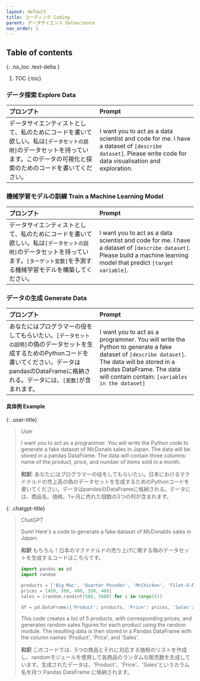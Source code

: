 ```yaml
---
layout: default
title: コーディング Coding
parent: データサイエンス Datascience
nav_order: 1
---
```


## Table of contents
{: .no_toc .text-delta }

1. TOC
{:toc}

### データ探索 Explore Data

| プロンプト | Prompt |
|:--- |:--- |
| データサイエンティストとして、私のためにコードを書いて欲しい。私は`[データセットの説明]`のデータセットを持っています。このデータの可視化と探索のためのコードを書いてください。| I want you to act as a data scientist and code for me. I have a dataset of `[describe dataset]`. Please write code for data visualisation and exploration.|

### 機械学習モデルの訓練 Train a Machine Learning Model

| プロンプト | Prompt |
|:--- |:--- |
| データサイエンティストとして、私のためにコードを書いて欲しい。私は`[データセットの説明]`のデータセットを持っています。`[ターゲット変数]`を予測する機械学習モデルを構築してください。| I want you to act as a data scientist and code for me. I have a dataset of `[describe dataset]`. Please build a machine learning model that predict `[target variable]`.|

### データの生成 Generate Data

| プロンプト | Prompt |
| :--- | :--- |
| あなたにはプログラマーの役をしてもらいたい。`[データセットの説明]`の偽のデータセットを生成するためのPythonコードを書いてください。データはpandasのDataFrameに格納される。データには、`[変数]`が含まれます。 | I want you to act as a programmer. You will write the Python to generate a fake dataset of `[describe dataset]`. The data will be stored in a pandas DataFrame. The data will contain contain: `[variables in the dataset]`|

#### 具体例 Example

{: .user-title}
> User
> 
> I want you to act as a programmer. You will write the Python code to generate a fake dataset of McDonals sales in Japan. The data will be stored in a pandas DataFrame. The data will contain three columns: name of the product, price, and number of items sold in a month.
>
> **和訳**:
> あなたにはプログラマーの役をしてもらいたい。日本におけるマクドナルドの売上高の偽のデータセットを生成するためのPythonコードを書いてください。データはpandasのDataFrameに格納される。データには、商品名、価格、1ヶ月に売れた個数の3つの列が含まれます。

{: .chatgpt-title}
> ChatGPT
>
> Sure! Here's a code to generate a fake dataset of McDonalds sales in Japan: 
>
> **和訳**
> もちろん！日本のマクドナルドの売り上げに関する偽のデータセットを生成するコードはこちらです。
>
> ```python
> import pandas as pd
> import random
> 
> products = ['Big Mac', 'Quarter Pounder', 'McChicken', 'Filet-O-Fish', 'Happy Meal']
> prices = [450, 500, 400, 350, 400]
> sales = [random.randint(500, 5000) for i in range(5)]
> 
> df = pd.DataFrame({'Product': products, 'Price': prices, 'Sales': sales})
> ```
> 
> This code creates a list of 5 products, with corresponding prices, and generates random sales figures for each product using the random module. The resulting data is then stored in a Pandas DataFrame with the column names 'Product', 'Price', and 'Sales'.
> 
> **和訳**
> このコードでは、5つの商品とそれに対応する価格のリストを作成し、randomモジュールを使用して各商品のランダムな販売数を生成しています。生成されたデータは、'Product'、'Price'、'Sales'というカラム名を持つ Pandas DataFrame に格納されます。